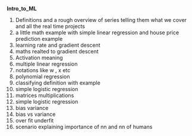 **Intro_to_ML**

1) Definitions and a rough overview of series telling them what we cover and all the real time projects 
2) a little math example with simple linear regression and house price prediction example
3) learning rate and gradient descent   
4) maths realted to gradient descent
5) Activation meaning
6) multiple linear regression
7) notations like w , x etc
8) polynomial regression
9) classifying definition with example
10) simple logistic regression
11) matrices multiplications
12) simple logistic regression
13) bias variance
14) bias vs  variance
15) over fit underfit
16) scenario explaining importance of nn and nn of humans
